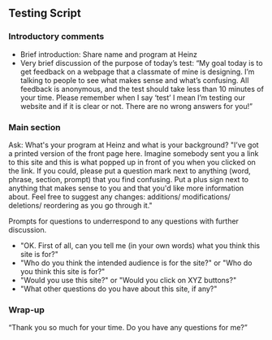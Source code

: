 ## Testing Script

### Introductory comments
* Brief introduction: Share name and program at Heinz
* Very brief discussion of the purpose of today’s test: “My goal today is to get feedback on a webpage that a classmate of mine is designing. I’m talking to people to see what makes sense and what’s confusing. All feedback is anonymous, and the test should take less than 10 minutes of your time. Please remember when I say ‘test’ I mean I’m testing our website and if it is clear or not. There are no wrong answers for you!”

### Main section
Ask: What's your program at Heinz and what is your background?
"I’ve got a printed version of the front page here. Imagine somebody sent you a link to this site and this is what popped up in front of you when you clicked on the link. If you could, please put a question mark next to anything (word, phrase, section, prompt) that you find confusing. Put a plus sign next to anything that makes sense to you and that you'd like more information about. Feel free to suggest any changes: additions/ modifications/ deletions/ reordering as you go through it."

Prompts for questions to underrespond to any questions with further discussion.
* "OK. First of all, can you tell me (in your own words) what you think this site is for?"
* "Who do you think the intended audience is for the site?" or "Who do you think this site is for?"
* "Would you use this site?" or "Would you click on XYZ buttons?"
* "What other questions do you have about this site, if any?"

### Wrap-up
“Thank you so much for your time. Do you have any questions for me?”
